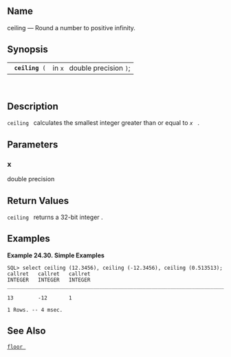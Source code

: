 <div id="fn_ceiling" class="refentry">

<div class="titlepage">

</div>

<div class="refnamediv">

## Name

ceiling — Round a number to positive infinity.

</div>

<div class="refsynopsisdiv">

## Synopsis

<div id="fsyn_ceiling" class="funcsynopsis">

|                      |                               |
|----------------------|-------------------------------|
| ` `**`ceiling`**` (` | in `x ` double precision `)`; |

<div class="funcprototype-spacer">

 

</div>

</div>

</div>

<div id="desc_ceiling" class="refsect1">

## Description

`ceiling ` calculates the smallest integer greater than or equal to
*`x `* .

</div>

<div id="params_ceiling" class="refsect1">

## Parameters

<div id="id81632" class="refsect2">

### x

<span class="type">double precision </span>

</div>

</div>

<div id="ret_ceiling" class="refsect1">

## Return Values

`ceiling ` returns a 32-bit <span class="type">integer </span> .

</div>

<div id="examples_ceiling" class="refsect1">

## Examples

<div id="ex_ceiling" class="example">

**Example 24.30. Simple Examples**

<div class="example-contents">

``` screen
SQL> select ceiling (12.3456), ceiling (-12.3456), ceiling (0.513513);
callret   callret   callret
INTEGER   INTEGER   INTEGER
_______________________________________________________________________________

13        -12       1

1 Rows. -- 4 msec.
```

</div>

</div>

  

</div>

<div id="seealso_ceiling" class="refsect1">

## See Also

<a href="fn_floor.html" class="link" title="floor"><code
class="function">floor </code></a>

</div>

</div>
